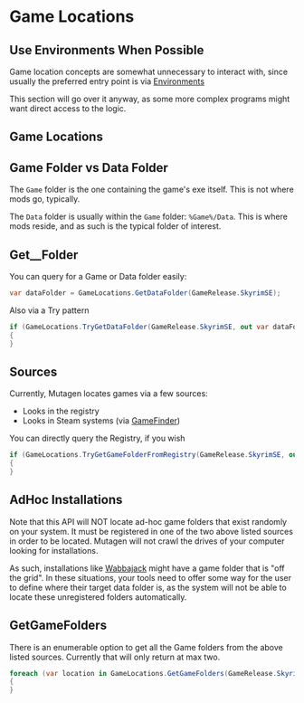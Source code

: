 # Game Locations
## Use Environments When Possible
Game location concepts are somewhat unnecessary to interact with, since usually the preferred entry point is via [Environments](Environment)

This section will go over it anyway, as some more complex programs might want direct access to the logic.

## Game Locations
## Game Folder vs Data Folder
The `Game` folder is the one containing the game's exe itself.  This is not where mods go, typically.

The `Data` folder is usually within the `Game` folder: `%Game%/Data`.  This is where mods reside, and as such is the typical folder of interest.

## Get__Folder
You can query for a Game or Data folder easily:
```cs
var dataFolder = GameLocations.GetDataFolder(GameRelease.SkyrimSE);
```
Also via a Try pattern
```cs
if (GameLocations.TryGetDataFolder(GameRelease.SkyrimSE, out var dataFolder))
{
}
```

## Sources
Currently, Mutagen locates games via a few sources:

- Looks in the registry
- Looks in Steam systems (via [GameFinder](https://github.com/erri120/GameFinder))

You can directly query the Registry, if you wish
```cs
if (GameLocations.TryGetGameFolderFromRegistry(GameRelease.SkyrimSE, out var gameFolder))
{
}
```

## AdHoc Installations
Note that this API will NOT locate ad-hoc game folders that exist randomly on your system.  It must be registered in one of the two above listed sources in order to be located.   Mutagen will not crawl the drives of your computer looking for installations.

As such, installations like [Wabbajack](https://github.com/wabbajack-tools/wabbajack) might have a game folder that is "off the grid".  In these situations, your tools need to offer some way for the user to define where their target data folder is, as the system will not be able to locate these unregistered folders automatically.

## GetGameFolders
There is an enumerable option to get all the Game folders from the above listed sources.  Currently that will only return at max two.
```cs
foreach (var location in GameLocations.GetGameFolders(GameRelease.SkyrimSE))
{
}
```
